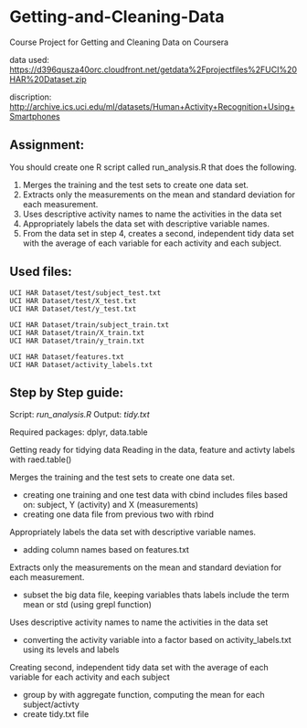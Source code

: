 # Getting-and-Cleaning-Data
Course Project for Getting and Cleaning Data on Coursera

data used:
https://d396qusza40orc.cloudfront.net/getdata%2Fprojectfiles%2FUCI%20HAR%20Dataset.zip 

discription:
http://archive.ics.uci.edu/ml/datasets/Human+Activity+Recognition+Using+Smartphones 

## Assignment:
You should create one R script called run_analysis.R that does the following. 

1.	Merges the training and the test sets to create one data set.
2.	Extracts only the measurements on the mean and standard deviation for each measurement. 
3.	Uses descriptive activity names to name the activities in the data set
4.	Appropriately labels the data set with descriptive variable names. 
5.	From the data set in step 4, creates a second, independent tidy data set with the average of each variable for each activity and each subject.

## Used files:
    UCI HAR Dataset/test/subject_test.txt 
    UCI HAR Dataset/test/X_test.txt 
    UCI HAR Dataset/test/y_test.txt 

    UCI HAR Dataset/train/subject_train.txt 
    UCI HAR Dataset/train/X_train.txt 
    UCI HAR Dataset/train/y_train.txt 

    UCI HAR Dataset/features.txt 
    UCI HAR Dataset/activity_labels.txt 

## Step by Step guide:

Script: *run_analysis.R*
Output: *tidy.txt*

Required packages: dplyr, data.table

Getting ready for tidying data
Reading in the data, feature and activty labels with raed.table()

Merges the training and the test sets to create one data set.
- creating one training and one test data with cbind
    includes files based on: subject, Y (activity) and X (measurements)
- creating one data file from previous two with rbind

Appropriately labels the data set with descriptive variable names. 
- adding column names based on features.txt

Extracts only the measurements on the mean and standard deviation for each measurement. 
- subset the big data file, keeping variables thats labels include the term mean or std 
    (using grepl function) 

Uses descriptive activity names to name the activities in the data set
- converting the activity variable into a factor based on activity_labels.txt
    using its levels and labels
    
Creating second, independent tidy data set with the average of each variable for each activity and each subject
- group by with aggregate function, computing the mean for each subject/activty
- create tidy.txt file 
